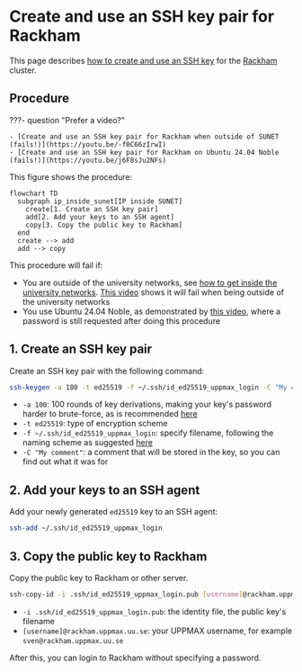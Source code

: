 # Create and use an SSH key pair for Rackham

This page describes [how to create and use an SSH key](ssh_key_use.md)
for the [Rackham](../cluster_guides/rackham.md) cluster.


## Procedure

???- question "Prefer a video?"

    - [Create and use an SSH key pair for Rackham when outside of SUNET (fails!)](https://youtu.be/-f0C66zIrwI)
    - [Create and use an SSH key pair for Rackham on Ubuntu 24.04 Noble (fails!)](https://youtu.be/j6F8sJu2NFs)

This figure shows the procedure:

```mermaid
flowchart TD
  subgraph ip_inside_sunet[IP inside SUNET]
    create[1. Create an SSH key pair]
    add[2. Add your keys to an SSH agent]
    copy[3. Copy the public key to Rackham]
  end
  create --> add
  add --> copy
```

This procedure will fail if:

- You are outside of the university networks, 
  see [how to get inside the university networks](../getting_started/get_inside_sunet.md).
  [This video](https://youtu.be/-f0C66zIrwI) shows it will fail when being 
  outside of the university networks
- You use Ubuntu 24.04 Noble, as demonstrated by [this video](https://youtu.be/j6F8sJu2NFs),
  where a password is still requested after doing this procedure

## 1. Create an SSH key pair

Create an SSH key pair with the following command:

```bash
ssh-keygen -a 100 -t ed25519 -f ~/.ssh/id_ed25519_uppmax_login -C "My comment"
```

 * `-a 100`:  100 rounds of key derivations, making your key's password harder to brute-force, as is recommended [here](https://security.stackexchange.com/a/144044)
 * `-t ed25519`: type of encryption scheme
 * `-f ~/.ssh/id_ed25519_uppmax_login`: specify filename, following the naming scheme as suggested [here](https://superuser.com/a/1261644)
 * `-C "My comment"`: a comment that will be stored in the key, so you can find out what it was for

## 2. Add your keys to an SSH agent

Add your newly generated `ed25519` key to an SSH agent:

```bash
ssh-add ~/.ssh/id_ed25519_uppmax_login
```

## 3. Copy the public key to Rackham

Copy the public key to Rackham or other server.

```bash
ssh-copy-id -i .ssh/id_ed25519_uppmax_login.pub [username]@rackham.uppmax.uu.se
```

 * `-i .ssh/id_ed25519_uppmax_login.pub`: the identity file, the public key's filename
 * `[username]@rackham.uppmax.uu.se`: your UPPMAX username, for example `sven@rackham.uppmax.uu.se`

After this, you can login to Rackham without specifying a password.
